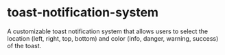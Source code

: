 # toast-notification-system
A customizable toast notification system that allows users to select the location (left, right, top, bottom) and color (info, danger, warning, success) of the toast.
